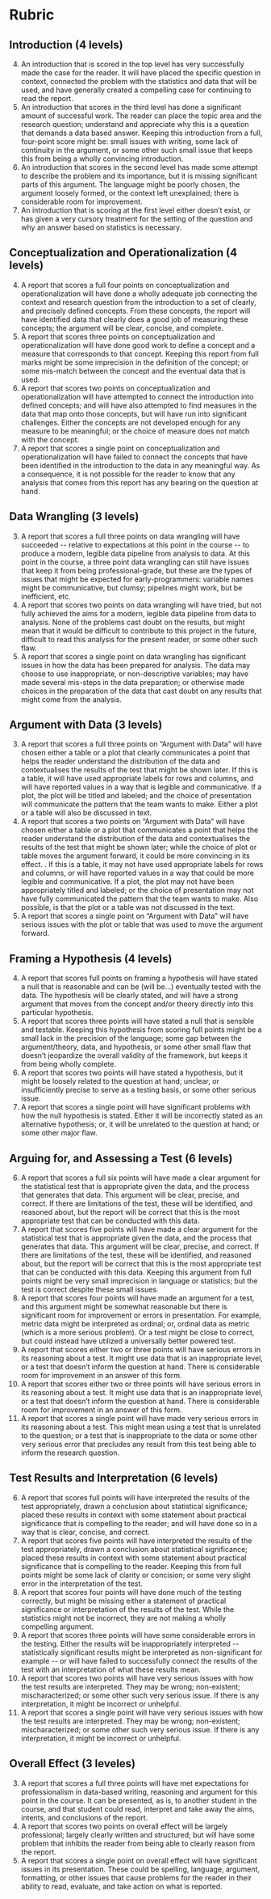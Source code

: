# Rubric 

## Introduction (4 levels) 

4. An introduction that is scored in the top level has very successfully made the case for the reader. It will have placed the specific question in context, connected the problem with the statistics and data that will be used, and have generally created a compelling case for continuing to read the report. 
3. An introduction that scores in the third level has done a significant amount of successful work. The reader can place the topic area and the research question; understand and appreciate why this is a question that demands a data based answer. Keeping this introduction from a full, four-point score might be: small issues with writing, some lack of continuity in the argument, or some other such small issue that keeps this from being a wholly convincing introduction. 
2. An introduction that scores in the second level has made some attempt to describe the problem and its importance, but it is missing significant parts of this argument. The language might be poorly chosen, the argument loosely formed, or the context left unexplained; there is considerable room for improvement. 
1. An introduction that is scoring at the first level either doesn’t exist, or has given a very cursory treatment for the setting of the question and why an answer based on statistics is necessary. 

## Conceptualization and Operationalization (4 levels) 

4. A report that scores a full four points on conceptualization and operationalization will have done a wholly adequate job connecting the context and research question from the introduction to a set of clearly, and precisely defined concepts. From these concepts, the report will have identified data that clearly does a good job of measuring these concepts; the argument will be clear, concise, and complete. 
3. A report that scores three points on conceptualization and operationalization will have done good work to define a concept and a measure that corresponds to that concept. Keeping this report from full marks might be some imprecision in the definition of the concept; or some mis-match between the concept and the eventual data that is used. 
2. A report that scores two points on conceptualization and operationalization will have attempted to connect the introduction into defined concepts; and will have also attempted to find measures in the data that map onto those concepts, but will have run into significant challenges. Either the concepts are not developed enough for any measure to be meaningful; or the choice of measure does not match with the concept. 
1. A report that scores a single point on conceptualization and operationalization will have failed to connect the concepts that have been identified in the introduction to the data in any meaningful way. As a consequence, it is not possible for the reader to know that any analysis that comes from this report has any bearing on the question at hand. 

## Data Wrangling (3 levels) 

3. A report that scores a full three points on data wrangling will have succeeded -- relative to expectations at this point in the course -- to produce a modern, legible data pipeline from analysis to data. At this point in the course, a three point data wrangling can still have issues that keep it from being professional-grade, but these are the types of issues that might be expected for early-programmers: variable names might be communicative, but clumsy; pipelines might work, but be inefficient, etc. 
2. A report that scores two points on data wrangling will have tried, but not fully achieved the aims for a modern, legible data pipeline from data to analysis. None of the problems cast doubt on the results, but might mean that it would be difficult to contribute to this project in the future, difficult to read this analysis for the present reader, or some other such flaw. 
1. A report that scores a single point on data wrangling has significant issues in how the data has been prepared for analysis. The data may choose to use inappropriate, or non-descriptive variables; may have made several mis-steps in the data preparation; or otherwise made choices in the preparation of the data that cast doubt on any results that might come from the analysis. 

## Argument with Data (3 levels) 

3. A report that scores a full three points on “Argument with Data” will have chosen either a table or a plot that clearly communicates a point that helps the reader understand the distribution of the data and contextualises the results of the test that might be shown later. If this is a table, it will have used appropriate labels for rows and columns, and will have reported values in a way that is legible and communicative. If a plot, the plot will be titled and labeled; and the choice of presentation will communicate the pattern that the team wants to make. Either a plot or a table will also be discussed in text. 
2. A report that scores a two points on “Argument with Data” will have chosen either a table or a plot that communicates a point that helps the reader understand the distribution of the data and contextualises the results of the test that might be shown later; while the choice of plot or table moves the argument forward, it could be more convincing in its effect. . If this is a table, it may not have used appropriate labels for rows and columns, or will have reported values in a way that could be more legible and communicative. If a plot, the plot may not have been appropriately titled and labeled; or the choice of presentation may not have fully communicated the pattern that the team wants to make. Also possible, is that the plot or a table was not discussed in the text. 
1. A report that scores a single point on “Argument with Data” will have serious issues with the plot or table that was used to move the argument forward.

## Framing a Hypothesis (4 levels) 

4. A report that scores full points on framing a hypothesis will have stated a null that is reasonable and can be (will be…) eventually tested with the data. The hypothesis will be clearly stated, and will have a strong argument that moves from the concept and/or theory directly into this particular hypothesis. 
3. A report that scores three points will have stated a null that is sensible and testable. Keeping this hypothesis from scoring full points might be a small lack in the precision of the language; some gap between the argument/theory, data, and hypothesis, or some other small flaw that doesn’t jeopardize the overall validity of the framework, but keeps it from being wholly complete. 
2. A report that scores two points will have stated a hypothesis, but it might be loosely related to the question at hand; unclear, or insufficiently precise to serve as a testing basis, or some other serious issue. 
1. A report that scores a single point will have significant problems with how the null hypothesis is stated. Either it will be incorrectly stated as an alternative hypothesis; or, it will be unrelated to the question at hand; or some other major flaw. 

## Arguing for, and Assessing a Test (6 levels) 

6. A report that scores a full six points will have made a clear argument for the statistical test that is appropriate given the data, and the process that generates that data. This argument will be clear, precise, and correct. If there are limitations of the test, these will be identified, and reasoned about, but the report will be correct that this is the most appropriate test that can be conducted with this data. 
5. A report that scores five points will have made a clear argument for the statistical test that is appropriate given the data, and the process that generates that data. This argument will be clear, precise, and correct. If there are limitations of the test, these will be identified, and reasoned about, but the report will be correct that this is the most appropriate test that can be conducted with this data. Keeping this argument from full points might be very small imprecision in language or statistics; but the test is correct despite these small issues. 
4. A report that scores four points will have made an argument for a test, and this argument might be somewhat reasonable but there is significant room for improvement or errors in presentation. For example, metric data might be interpreted as ordinal; or, ordinal data as metric (which is a more serious problem). Or a test might be close to correct, but could instead have utilized a universally better powered test. 
3. A report that scores either two or three points will have serious errors in its reasoning about a test. It might use data that is an inappropriate level, or a test that doesn’t inform the question at hand. There is considerable room for improvement in an answer of this form. 
2. A report that scores either two or three points will have serious errors in its reasoning about a test. It might use data that is an inappropriate level, or a test that doesn’t inform the question at hand. There is considerable room for improvement in an answer of this form. 
1. A report that scores a single point will have made very serious errors in its reasoning about a test. This might mean using a test that is unrelated to the question; or a test that is inappropriate to the data or some other very serious error that precludes any result from this test being able to inform the research question. 

## Test Results and Interpretation (6 levels) 

6. A report that scores full points will have interpreted the results of the test appropriately, drawn a conclusion about statistical significance; placed these results in context with some statement about practical significance that is compelling to the reader; and will have done so in a way that is clear, concise, and correct. 
5. A report that scores five points will have interpreted the results of the test appropriately, drawn a conclusion about statistical significance; placed these results in context with some statement about practical significance that is compelling to the reader. Keeping this from full points might be some lack of clarity or concision; or some very slight error in the interpretation of the test. 
4. A report that scores four points will have done much of the testing correctly, but might be missing either a statement of practical significance or interpretation of the results of the test. While the statistics might not be incorrect, they are not making a wholly compelling argument. 
3. A report that scores three points will have some considerable errors in the testing. Either the results will be inappropriately interpreted -- statistically significant results might be interpreted as non-significant for example -- or will have failed to successfully connect the results of the test with an interpretation of what these results mean. 
2. A report that scores two points will have very serious issues with how the test results are interpreted. They may be wrong; non-existent; mischaracterized; or some other such very serious issue. If there is any interpretation, it might be incorrect or unhelpful. 
1. A report that scores a single point will have very serious issues with how the test results are interpreted. They may be wrong; non-existent; mischaracterized; or some other such very serious issue. If there is any interpretation, it might be incorrect or unhelpful. 

## Overall Effect (3 leveles) 

3.   A report that scores a full three points will have met expectations for professionalism in data-based writing, reasoning and argument for this point in the course. It can be presented, as is, to another student in the course, and that student could read, interpret and take away the aims, intents, and conclusions of the report. 
2. A report that scores two points on overall effect will be largely professional; largely clearly written and structured; but will have some problem that inhibits the reader from being able to clearly reason from the report. 
1. A report that scores a single point on overall effect will have significant issues in its presentation. These could be spelling, language, argument, formatting, or other issues that cause problems for the reader in their ability to read, evaluate, and take action on what is reported. 


